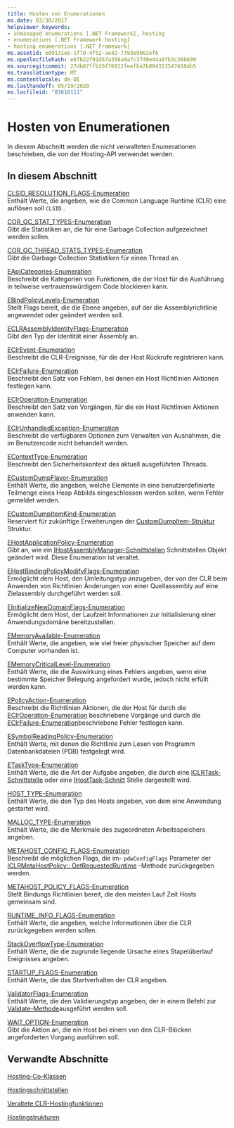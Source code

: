 ```yaml
---
title: Hosten von Enumerationen
ms.date: 03/30/2017
helpviewer_keywords:
- unmanaged enumerations [.NET Framework], hosting
- enumerations [.NET Framework hosting]
- hosting enumerations [.NET Framework]
ms.assetid: e09131eb-1f7d-4f52-ae42-7393e9b62ef6
ms.openlocfilehash: e6fb22f91d57a356a9a7c3749e44a9fb3c36b699
ms.sourcegitcommit: 27db07ffb26f76912feefba7b884313547410db5
ms.translationtype: MT
ms.contentlocale: de-DE
ms.lasthandoff: 05/19/2020
ms.locfileid: "83616111"
---
```

# <a name="hosting-enumerations"></a>Hosten von Enumerationen
In diesem Abschnitt werden die nicht verwalteten Enumerationen beschrieben, die von der Hosting-API verwendet werden.  
  
## <a name="in-this-section"></a>In diesem Abschnitt  
 [CLSID_RESOLUTION_FLAGS-Enumeration](clsid-resolution-flags-enumeration.md)  
 Enthält Werte, die angeben, wie die Common Language Runtime (CLR) eine auflösen soll `CLSID` .  
  
 [COR_GC_STAT_TYPES-Enumeration](cor-gc-stat-types-enumeration.md)  
 Gibt die Statistiken an, die für eine Garbage Collection aufgezeichnet werden sollen.  
  
 [COR_GC_THREAD_STATS_TYPES-Enumeration](cor-gc-thread-stats-types-enumeration.md)  
 Gibt die Garbage Collection Statistiken für einen Thread an.  
  
 [EApiCategories-Enumeration](eapicategories-enumeration.md)  
 Beschreibt die Kategorien von Funktionen, die der Host für die Ausführung in teilweise vertrauenswürdigem Code blockieren kann.  
  
 [EBindPolicyLevels-Enumeration](ebindpolicylevels-enumeration.md)  
 Stellt Flags bereit, die die Ebene angeben, auf der die Assemblyrichtlinie angewendet oder geändert werden soll.  
  
 [ECLRAssemblyIdentityFlags-Enumeration](eclrassemblyidentityflags-enumeration.md)  
 Gibt den Typ der Identität einer Assembly an.  
  
 [EClrEvent-Enumeration](eclrevent-enumeration.md)  
 Beschreibt die CLR-Ereignisse, für die der Host Rückrufe registrieren kann.  
  
 [EClrFailure-Enumeration](eclrfailure-enumeration.md)  
 Beschreibt den Satz von Fehlern, bei denen ein Host Richtlinien Aktionen festlegen kann.  
  
 [EClrOperation-Enumeration](eclroperation-enumeration.md)  
 Beschreibt den Satz von Vorgängen, für die ein Host Richtlinien Aktionen anwenden kann.  
  
 [EClrUnhandledException-Enumeration](eclrunhandledexception-enumeration.md)  
 Beschreibt die verfügbaren Optionen zum Verwalten von Ausnahmen, die im Benutzercode nicht behandelt werden.  
  
 [EContextType-Enumeration](econtexttype-enumeration.md)  
 Beschreibt den Sicherheitskontext des aktuell ausgeführten Threads.  
  
 [ECustomDumpFlavor-Enumeration](ecustomdumpflavor-enumeration.md)  
 Enthält Werte, die angeben, welche Elemente in eine benutzerdefinierte Teilmenge eines Heap Abbilds eingeschlossen werden sollen, wenn Fehler gemeldet werden.  
  
 [ECustomDumpItemKind-Enumeration](ecustomdumpitemkind-enumeration.md)  
 Reserviert für zukünftige Erweiterungen der [CustomDumpItem-Struktur](customdumpitem-structure.md) Struktur.  
  
 [EHostApplicationPolicy-Enumeration](ehostapplicationpolicy-enumeration.md)  
 Gibt an, wie ein [IHostAssemblyManager-Schnittstellen](ihostassemblymanager-interface.md) Schnittstellen Objekt geändert wird. Diese Enumeration ist veraltet.  
  
 [EHostBindingPolicyModifyFlags-Enumeration](ehostbindingpolicymodifyflags-enumeration.md)  
 Ermöglicht dem Host, den Umleitungstyp anzugeben, der von der CLR beim Anwenden von Richtlinien Änderungen von einer Quellassembly auf eine Zielassembly durchgeführt werden soll.  
  
 [EInitializeNewDomainFlags-Enumeration](einitializenewdomainflags-enumeration.md)  
 Ermöglicht dem Host, der Laufzeit Informationen zur Initialisierung einer Anwendungsdomäne bereitzustellen.  
  
 [EMemoryAvailable-Enumeration](ememoryavailable-enumeration.md)  
 Enthält Werte, die angeben, wie viel freier physischer Speicher auf dem Computer vorhanden ist.  
  
 [EMemoryCriticalLevel-Enumeration](ememorycriticallevel-enumeration.md)  
 Enthält Werte, die die Auswirkung eines Fehlers angeben, wenn eine bestimmte Speicher Belegung angefordert wurde, jedoch nicht erfüllt werden kann.  
  
 [EPolicyAction-Enumeration](epolicyaction-enumeration.md)  
 Beschreibt die Richtlinien Aktionen, die der Host für durch die [EClrOperation-Enumeration](../../../../docs/framework/unmanaged-api/hosting/eclroperation-enumeration.md) beschriebene Vorgänge und durch die [EClrFailure-Enumeration](eclrfailure-enumeration.md)beschriebene Fehler festlegen kann.  
  
 [ESymbolReadingPolicy-Enumeration](esymbolreadingpolicy-enumeration.md)  
 Enthält Werte, mit denen die Richtlinie zum Lesen von Programm Datenbankdateien (PDB) festgelegt wird.  
  
 [ETaskType-Enumeration](etasktype-enumeration.md)  
 Enthält Werte, die die Art der Aufgabe angeben, die durch eine [ICLRTask-Schnittstelle](../../../../docs/framework/unmanaged-api/hosting/iclrtask-interface.md) oder eine [IHostTask-Schnitt](ihosttask-interface.md) Stelle dargestellt wird.  
  
 [HOST_TYPE-Enumeration](host-type-enumeration.md)  
 Enthält Werte, die den Typ des Hosts angeben, von dem eine Anwendung gestartet wird.  
  
 [MALLOC_TYPE-Enumeration](malloc-type-enumeration.md)  
 Enthält Werte, die die Merkmale des zugeordneten Arbeitsspeichers angeben.  
  
 [METAHOST_CONFIG_FLAGS-Enumeration](metahost-config-flags-enumeration.md)  
 Beschreibt die möglichen Flags, die im- `pdwConfigFlags` Parameter der [ICLRMetaHostPolicy:: GetRequestedRuntime](iclrmetahostpolicy-getrequestedruntime-method.md) -Methode zurückgegeben werden.  
  
 [METAHOST_POLICY_FLAGS-Enumeration](metahost-policy-flags-enumeration.md)  
 Stellt Bindungs Richtlinien bereit, die den meisten Lauf Zeit Hosts gemeinsam sind.  
  
 [RUNTIME_INFO_FLAGS-Enumeration](runtime-info-flags-enumeration.md)  
 Enthält Werte, die angeben, welche Informationen über die CLR zurückgegeben werden sollen.  
  
 [StackOverflowType-Enumeration](stackoverflowtype-enumeration.md)  
 Enthält Werte, die die zugrunde liegende Ursache eines Stapelüberlauf Ereignisses angeben.  
  
 [STARTUP_FLAGS-Enumeration](startup-flags-enumeration.md)  
 Enthält Werte, die das Startverhalten der CLR angeben.  
  
 [ValidatorFlags-Enumeration](validatorflags-enumeration.md)  
 Enthält Werte, die den Validierungstyp angeben, der in einem Befehl zur [Validate-Methode](iclrvalidator-validate-method.md)ausgeführt werden soll.  
  
 [WAIT_OPTION-Enumeration](wait-option-enumeration.md)  
 Gibt die Aktion an, die ein Host bei einem von den CLR-Blöcken angeforderten Vorgang ausführen soll.  
  
## <a name="related-sections"></a>Verwandte Abschnitte  
 [Hosting-Co-Klassen](hosting-coclasses.md)  
  
 [Hostingschnittstellen](hosting-interfaces.md)  
  
 [Veraltete CLR-Hostingfunktionen](deprecated-clr-hosting-functions.md)  
  
 [Hostingstrukturen](hosting-structures.md)
